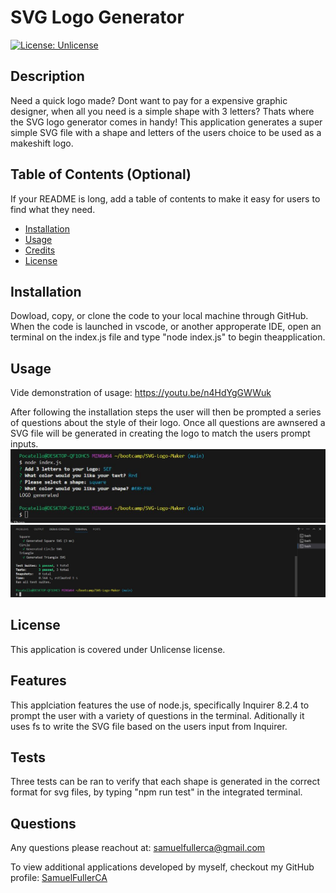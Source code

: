 # SVG Logo Generator

  [![License: Unlicense](https://img.shields.io/badge/license-Unlicense-blue.svg)](http://unlicense.org/)

## Description

Need a quick logo made? Dont want to pay for a expensive graphic designer, when all you need is a simple shape with 3 letters? Thats where the SVG logo generator comes in handy! This application generates a super simple SVG file with a shape and letters of the users choice to be used as a makeshift logo.

## Table of Contents (Optional)

If your README is long, add a table of contents to make it easy for users to find what they need.

- [Installation](#installation)
- [Usage](#usage)
- [Credits](#credits)
- [License](#license)

## Installation

Dowload, copy, or clone the code to your local machine through GitHub. When the code is launched in vscode, or another approperate IDE, open an terminal on the index.js file and type "node index.js" to begin theapplication.

## Usage

Vide demonstration of usage: https://youtu.be/n4HdYgGWWuk

After following the installation steps the user will then be prompted a series of questions about the style of their logo. Once all questions are awnsered a SVG file will be generated in creating the logo to match the users prompt inputs.
![picture of prompts](./Images/other.JPG)
![picture of test](./Images/test.JPG)

## License

This application is covered under Unlicense license.

## Features

This applciation features the use of node.js, specifically Inquirer 8.2.4 to prompt the user with a variety of questions in the terminal. Aditionally it uses fs to write the SVG file based on the users input from Inquirer.


## Tests

Three tests can be ran to verify that each shape is generated in the correct format for svg files, by typing "npm run test" in the integrated terminal.

## Questions

Any questions please reachout at: samuelfullerca@gmail.com

To view additional applications developed by myself, checkout my GitHub profile: 
<a href="https://github.com/SamuelFullerCA"> SamuelFullerCA </a>